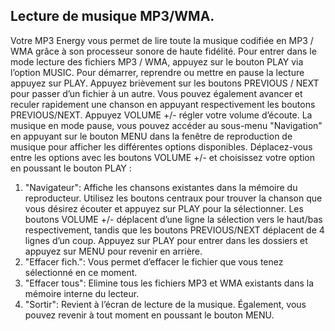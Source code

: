 ## Lecture de musique MP3/WMA.

Votre MP3 Energy vous permet de lire toute la musique codifiée en MP3 / WMA grâce à son processeur sonore de haute fidélité. Pour entrer dans le mode lecture des fichiers MP3 / WMA, appuyez sur le bouton PLAY via l’option MUSIC.
Pour démarrer, reprendre ou mettre en pause la lecture appuyez sur PLAY. Appuyez brièvement sur les boutons PREVIOUS / NEXT pour
passer d’un fichier à un autre. Vous pouvez également avancer et reculer rapidement une chanson en appuyant respectivement les
boutons PREVIOUS/NEXT. Appuyez VOLUME +/- régler votre volume d’écoute.
La musique en mode pause, vous pouvez accéder au sous-menu "Navigation" en appuyant sur le bouton MENU dans la fenêtre de
reproduction de musique pour afficher les différentes options disponibles.
Déplacez-vous entre les options avec les boutons VOLUME +/- et choisissez votre option en poussant le bouton PLAY :

1. "Navigateur": Affiche les chansons existantes dans la mémoire du reproducteur. Utilisez les boutons centraux pour trouver la chanson
que vous désirez écouter et appuyez sur PLAY pour la sélectionner. Les boutons VOLUME +/- déplacent d’une ligne la sélection vers le
haut/bas respectivement, tandis que les boutons PREVIOUS/NEXT déplacent de 4 lignes d’un coup. Appuyez sur PLAY pour entrer dans les
dossiers et appuyez sur MENU pour revenir en arrière.
2. "Effacer fich.": Vous permet d’effacer le fichier que vous tenez sélectionné en ce moment.
3. "Effacer tous": Elimine tous les fichiers MP3 et WMA existants dans la mémoire interne du lecteur.
4. "Sortir": Revient à l’écran de lecture de la musique. Également, vous pouvez revenir à tout moment en poussant le bouton MENU.
